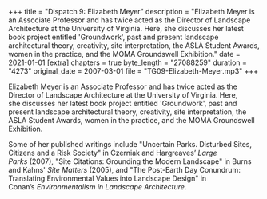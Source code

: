 +++
title = "Dispatch 9: Elizabeth Meyer"
description = "Elizabeth Meyer is an Associate Professor and has twice acted as the Director of Landscape Architecture at the University of Virginia. Here, she discusses her latest book project entitled 'Groundwork', past and present landscape architectural theory, creativity, site interpretation, the ASLA Student Awards, women in the practice, and  the MOMA Groundswell Exhibition."
date = 2021-01-01
[extra]
chapters = true
byte_length = "27088259"
duration = "4273"
original_date = 2007-03-01
file = "TG09-Elizabeth-Meyer.mp3"
+++

Elizabeth Meyer is an Associate Professor and has twice acted as the Director of Landscape Architecture at the University of Virginia. Here, she discusses her latest book project entitled 'Groundwork', past and present landscape architectural theory, creativity, site interpretation, the ASLA Student Awards, women in the practice, and  the MOMA Groundswell Exhibition.

Some of her published writings include "Uncertain Parks. Disturbed Sites, Citizens and a Risk Society" in Czerniak and Hargreaves’ *Large Parks* (2007), "Site Citations: Grounding the Modern Landscape" in Burns and Kahns' *Site Matters* (2005), and "The Post-Earth Day Conundrum: Translating Environmental Values into Landscape Design" in Conan’s *Environmentalism in Landscape Architecture*.
